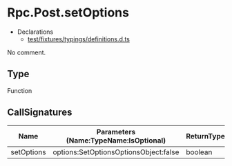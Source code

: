 # Rpc.Post.setOptions

* Declarations
  * [test/fixtures/typings/definitions.d.ts](/test/fixtures/typings/definitions.d.ts#L73)

No comment.

## Type

Function

## CallSignatures

Name|Parameters (Name:TypeName:IsOptional)|ReturnTypeName|Comment
---|---|---|---
setOptions|options:SetOptionsOptionsObject:false |boolean|
